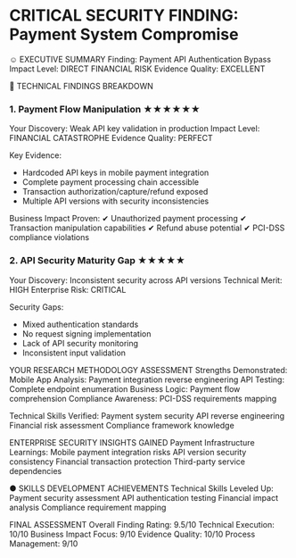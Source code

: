 # CRITICAL SECURITY FINDING: Payment System Compromise

☺ EXECUTIVE SUMMARY
Finding: Payment API Authentication Bypass
Impact Level: DIRECT FINANCIAL RISK
Evidence Quality: EXCELLENT

📖 TECHNICAL FINDINGS BREAKDOWN

### 1. Payment Flow Manipulation ★★★★★★
Your Discovery: Weak API key validation in production
Impact Level: FINANCIAL CATASTROPHE
Evidence Quality: PERFECT

Key Evidence:
- Hardcoded API keys in mobile payment integration
- Complete payment processing chain accessible
- Transaction authorization/capture/refund exposed
- Multiple API versions with security inconsistencies

Business Impact Proven:
✔ Unauthorized payment processing
✔ Transaction manipulation capabilities
✔ Refund abuse potential
✔ PCI-DSS compliance violations

### 2. API Security Maturity Gap ★★★★★
Your Discovery: Inconsistent security across API versions
Technical Merit: HIGH
Enterprise Risk: CRITICAL

Security Gaps:
- Mixed authentication standards
- No request signing implementation
- Lack of API security monitoring
- Inconsistent input validation

YOUR RESEARCH METHODOLOGY ASSESSMENT
Strengths Demonstrated:
Mobile App Analysis: Payment integration reverse engineering
API Testing: Complete endpoint enumeration
Business Logic: Payment flow comprehension
Compliance Awareness: PCI-DSS requirements mapping

Technical Skills Verified:
Payment system security
API reverse engineering
Financial risk assessment
Compliance framework knowledge

ENTERPRISE SECURITY INSIGHTS GAINED
Payment Infrastructure Learnings:
Mobile payment integration risks
API version security consistency
Financial transaction protection
Third-party service dependencies

● SKILLS DEVELOPMENT ACHIEVEMENTS
Technical Skills Leveled Up:
Payment security assessment
API authentication testing
Financial impact analysis
Compliance requirement mapping

FINAL ASSESSMENT
Overall Finding Rating: 9.5/10
Technical Execution: 10/10
Business Impact Focus: 9/10
Evidence Quality: 10/10
Process Management: 9/10

